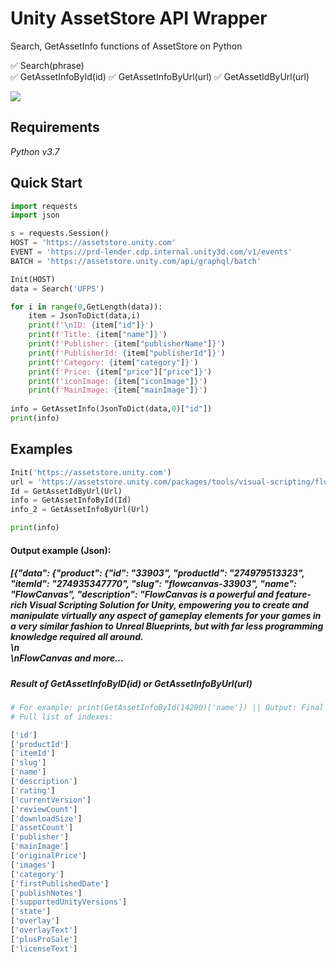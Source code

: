 # Unity AssetStore API Wrapper
Search, GetAssetInfo functions of AssetStore on Python

:white_check_mark:  Search(phrase)   
:white_check_mark:  GetAssetInfoById(id)
:white_check_mark:  GetAssetInfoByUrl(url)
:white_check_mark:  GetAssetIdByUrl(url)

<a target="_blank" href="https://radikal.ru"><img src="https://c.radikal.ru/c08/2008/72/5ab6352567f4.png" /></a>

## Requirements

*Python v3.7*

## Quick Start
```python
import requests
import json

s = requests.Session()
HOST = 'https://assetstore.unity.com'
EVENT = 'https://prd-lender.cdp.internal.unity3d.com/v1/events'
BATCH = 'https://assetstore.unity.com/api/graphql/batch'

Init(HOST)
data = Search('UFPS')

for i in range(0,GetLength(data)):
    item = JsonToDict(data,i)
    print(f'\nID: {item["id"]}')
    print(f'Title: {item["name"]}')
    print(f'Publisher: {item["publisherName"]}')
    print(f'PublisherId: {item["publisherId"]}')
    print(f'Category: {item["category"]}')
    print(f'Price: {item["price"]["price"]}')
    print(f'iconImage: {item["iconImage"]}')
    print(f'MainImage: {item["mainImage"]}')
    
info = GetAssetInfo(JsonToDict(data,0)["id"])
print(info)
```
## Examples
```python
Init('https://assetstore.unity.com')
url = 'https://assetstore.unity.com/packages/tools/visual-scripting/flowcanvas-33903'
Id = GetAssetIdByUrl(Url)
info = GetAssetInfoById(Id)
info_2 = GetAssetInfoByUrl(Url)

print(info)
```
#### Output example (Json):

##### [{"data": {"product": {"id": "33903", "productId": "274979513323", "itemId": "274935347770", "slug": "flowcanvas-33903", "name": "FlowCanvas", "description": "<strong>FlowCanvas</strong> is a powerful and feature-rich Visual Scripting Solution for Unity, empowering you to create and manipulate virtually any aspect of gameplay elements for your games in a very similar fashion to Unreal Blueprints, but with far less programming knowledge required all around.<br>\n<br>\n<strong>FlowCanvas</strong> and more...

##### Result of GetAssetInfoByID(id) or GetAssetInfoByUrl(url)
```python
# For example: print(GetAssetInfoById(14290)['name']) || Output: Final IK
# Full list of indexes:

['id']
['productId']
['itemId']
['slug']
['name']
['description']
['rating']
['currentVersion']
['reviewCount']
['downloadSize']
['assetCount']
['publisher']
['mainImage']
['originalPrice']
['images']
['category']
['firstPublishedDate']
['publishNotes']
['supportedUnityVersions']
['state']
['overlay']
['overlayText']
['plusProSale']
['licenseText']
```
